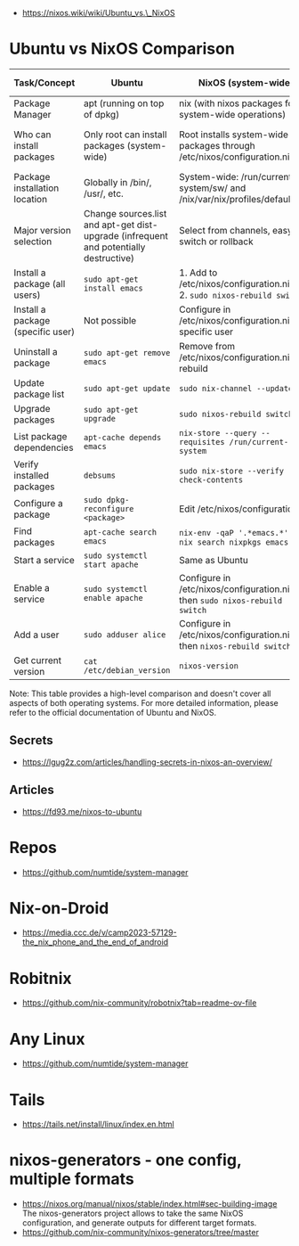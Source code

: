 - https://nixos.wiki/wiki/Ubuntu_vs.\_NixOS

# Ubuntu vs NixOS Comparison

| Task/Concept                      | Ubuntu                                                                                | NixOS (system-wide)                                                         | NixOS (user) / Nix in general                                    |
| --------------------------------- | ------------------------------------------------------------------------------------- | --------------------------------------------------------------------------- | ---------------------------------------------------------------- |
| Package Manager                   | apt (running on top of dpkg)                                                          | nix (with nixos packages for system-wide operations)                        | nix                                                              |
| Who can install packages          | Only root can install packages (system-wide)                                          | Root installs system-wide packages through /etc/nixos/configuration.nix     | Users can install their own packages and have their own profiles |
| Package installation location     | Globally in /bin/, /usr/, etc.                                                        | System-wide: /run/current-system/sw/ and /nix/var/nix/profiles/default/bin/ | User packages: ~/.nix-profile/                                   |
| Major version selection           | Change sources.list and apt-get dist-upgrade (infrequent and potentially destructive) | Select from channels, easy to switch or rollback                            | Per-user if not set by root                                      |
| Install a package (all users)     | `sudo apt-get install emacs`                                                          | 1. Add to /etc/nixos/configuration.nix<br>2. `sudo nixos-rebuild switch`    | `nix-env -iA nixos.emacs`                                        |
| Install a package (specific user) | Not possible                                                                          | Configure in /etc/nixos/configuration.nix for specific user                 | Configure in ~/.nixpkgs/config.nix                               |
| Uninstall a package               | `sudo apt-get remove emacs`                                                           | Remove from /etc/nixos/configuration.nix and rebuild                        | `nix-env --uninstall emacs`                                      |
| Update package list               | `sudo apt-get update`                                                                 | `sudo nix-channel --update`                                                 | `nix-channel --update`                                           |
| Upgrade packages                  | `sudo apt-get upgrade`                                                                | `sudo nixos-rebuild switch`                                                 | `nix-env -u`                                                     |
| List package dependencies         | `apt-cache depends emacs`                                                             | `nix-store --query --requisites /run/current-system`                        | `nix-store --query --references $(which emacs)`                  |
| Verify installed packages         | `debsums`                                                                             | `sudo nix-store --verify --check-contents`                                  | `nix-store --verify --check-contents`                            |
| Configure a package               | `sudo dpkg-reconfigure <package>`                                                     | Edit /etc/nixos/configuration.nix                                           | Edit ~/.nixpkgs/config.nix                                       |
| Find packages                     | `apt-cache search emacs`                                                              | `nix-env -qaP '.*emacs.*'` or `nix search nixpkgs emacs`                    | Same as system-wide                                              |
| Start a service                   | `sudo systemctl start apache`                                                         | Same as Ubuntu                                                              | N/A                                                              |
| Enable a service                  | `sudo systemctl enable apache`                                                        | Configure in /etc/nixos/configuration.nix, then `sudo nixos-rebuild switch` | N/A                                                              |
| Add a user                        | `sudo adduser alice`                                                                  | Configure in /etc/nixos/configuration.nix, then `nixos-rebuild switch`      | N/A                                                              |
| Get current version               | `cat /etc/debian_version`                                                             | `nixos-version`                                                             | N/A                                                              |

Note: This table provides a high-level comparison and doesn't cover all aspects
of both operating systems. For more detailed information, please refer to the
official documentation of Ubuntu and NixOS.

## Secrets

- https://lgug2z.com/articles/handling-secrets-in-nixos-an-overview/

## Articles

- https://fd93.me/nixos-to-ubuntu

# Repos

- https://github.com/numtide/system-manager

# Nix-on-Droid

- https://media.ccc.de/v/camp2023-57129-the_nix_phone_and_the_end_of_android

# Robitnix

- https://github.com/nix-community/robotnix?tab=readme-ov-file

# Any Linux

- https://github.com/numtide/system-manager

# Tails

- https://tails.net/install/linux/index.en.html

# nixos-generators - one config, multiple formats
- https://nixos.org/manual/nixos/stable/index.html#sec-building-image
The nixos-generators project allows to take the same NixOS configuration, and generate outputs for different target formats.
- https://github.com/nix-community/nixos-generators/tree/master